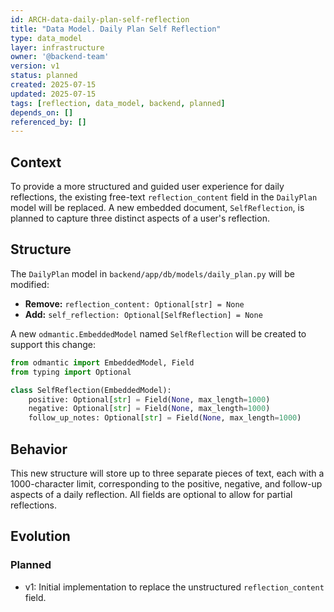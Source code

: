 ```yaml
---
id: ARCH-data-daily-plan-self-reflection
title: "Data Model. Daily Plan Self Reflection"
type: data_model
layer: infrastructure
owner: '@backend-team'
version: v1
status: planned
created: 2025-07-15
updated: 2025-07-15
tags: [reflection, data_model, backend, planned]
depends_on: []
referenced_by: []
---
```

## Context
To provide a more structured and guided user experience for daily reflections, the existing free-text `reflection_content` field in the `DailyPlan` model will be replaced. A new embedded document, `SelfReflection`, is planned to capture three distinct aspects of a user's reflection.

## Structure
The `DailyPlan` model in `backend/app/db/models/daily_plan.py` will be modified:
-   **Remove:** `reflection_content: Optional[str] = None`
-   **Add:** `self_reflection: Optional[SelfReflection] = None`

A new `odmantic.EmbeddedModel` named `SelfReflection` will be created to support this change:
```python
from odmantic import EmbeddedModel, Field
from typing import Optional

class SelfReflection(EmbeddedModel):
    positive: Optional[str] = Field(None, max_length=1000)
    negative: Optional[str] = Field(None, max_length=1000)
    follow_up_notes: Optional[str] = Field(None, max_length=1000)
```

## Behavior
This new structure will store up to three separate pieces of text, each with a 1000-character limit, corresponding to the positive, negative, and follow-up aspects of a daily reflection. All fields are optional to allow for partial reflections.

## Evolution
### Planned
- v1: Initial implementation to replace the unstructured `reflection_content` field.
